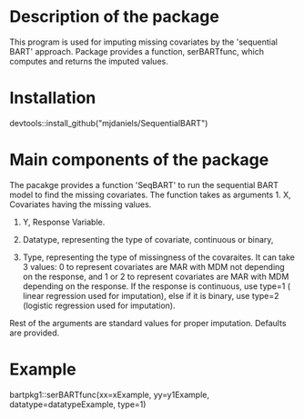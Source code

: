
<!-- README.md is generated from README.Rmd. Please edit that file -->
Description of the package
==========================

This program is used for imputing missing covariates by the 'sequential BART' approach. Package provides a function, serBARTfunc, which computes and returns the imputed values.

Installation
============

devtools::install\_github("mjdaniels/SequentialBART")

Main components of the package
==============================

The pacakge provides a function 'SeqBART' to run the sequential BART model to find the missing covariates. The function takes as arguments 1. X, Covariates having the missing values.

1.  Y, Response Variable.

2.  Datatype, representing the type of covariate, continuous or binary,

3.  Type, representing the type of missingness of the covaraites. It can take 3 values: 0 to represent covariates are MAR with MDM not depending on the response, and 1 or 2 to represent covariates are MAR with MDM depending on the response. If the response is continuous, use type=1 ( linear regression used for imputation), else if it is binary, use type=2 (logistic regression used for imputation).

Rest of the arguments are standard values for proper imputation. Defaults are provided.

Example
=======

bartpkg1::serBARTfunc(xx=xExample, yy=y1Example, datatype=datatypeExample, type=1)
